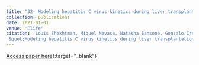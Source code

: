 ```yaml
---
title: "32- Modeling hepatitis C virus kinetics during liver transplantation reveals the role of the liver in virus clearance"
collection: publications
date: 2021-01-01
venue: 'Elife'
citation: 'Louis Shekhtman, Miquel Navasa, Natasha Sansone, Gonzalo Crespo, Gitanjali Subramanya, Tje Lin Chung, E Fabian Cardozo-Ojeda, Sofía Pérez-del-Pulgar, Alan S Perelson, Scott J Cotler, Xavier Forns, Susan L Uprichard, Harel Dahari
 &quot;Modeling hepatitis C virus kinetics during liver transplantation reveals the role of the liver in virus clearance.&quot; Elife, 2022.'
---
```

[Access paper here](https://elifesciences.org/articles/65297.pdf){:target="_blank"} 
